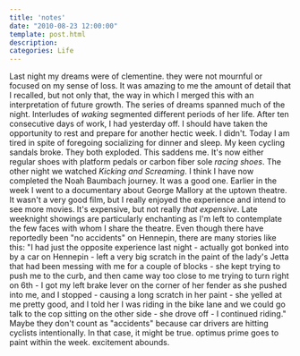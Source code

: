 ```yaml
---
title: 'notes'
date: "2010-08-23 12:00:00"
template: post.html
description: 
categories: Life
---
```


Last night my dreams were of clementine. they were not mournful or focused on my sense of loss. It was amazing to me the amount of detail that I recalled, but not only that, the way in which I merged this with an interpretation of future growth. The series of dreams spanned much of the night. Interludes of *waking* segmented different periods of her life. After ten consecutive days of work, I had yesterday off. I should have taken the opportunity to rest and prepare for another hectic week. I didn't. Today I am tired in spite of foregoing socializing for dinner and sleep. My keen cycling sandals broke. They both exploded. This saddens me. It's now either regular shoes with platform pedals or carbon fiber sole *racing shoes*. The other night we watched *Kicking and Screaming*. I think I have now completed the Noah Baumbach journey. It was a good one. Earlier in the week I went to a documentary about George Mallory at the uptown theatre. It wasn't a very good film, but I really enjoyed the experience and intend to see more movies. It's expensive, but not really *that expensive*. Late weeknight showings are particularly enchanting as I'm left to contemplate the few faces with whom I share the theatre. Even though there have reportedly been "no accidents" on Hennepin, there are many stories like this: "I had just the opposite experience last night - actually got bonked into by a car on Hennepin - left a very big scratch in the paint of the lady's Jetta that had been messing with me for a couple of blocks - she kept trying to push me to the curb, and then came way too close to me trying to turn right on 6th - I got my left brake lever on the corner of her fender as she pushed into me, and I stopped - causing a long scratch in her paint - she yelled at me pretty good, and I told her I was riding in the bike lane and we could go talk to the cop sitting on the other side - she drove off - I continued riding." Maybe they don't count as "accidents" because car drivers are hitting cyclists intentionally. In that case, it might be true. optimus prime goes to paint within the week. excitement abounds.
